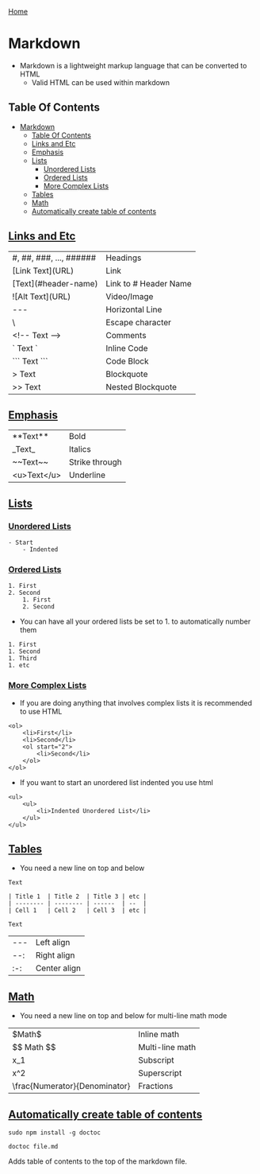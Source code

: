 <!--
 * This file is part of RS Cheat Sheets.
 *
 * RS Cheat Sheets is free software: you can redistribute it and/or modify
 * it under the terms of the GNU General Public License as published by
 * the Free Software Foundation, either version 3 of the License, or
 * (at your option) any later version.
 *
 * RS Cheat Sheets is distributed in the hope that it will be useful,
 * but WITHOUT ANY WARRANTY; without even the implied warranty of
 * MERCHANTABILITY or FITNESS FOR A PARTICULAR PURPOSE.  See the
 * GNU General Public License for more details.
 *
 * You should have received a copy of the GNU General Public License
 * along with RS Cheat Sheets. If not, see <https://www.gnu.org/licenses/>.
 */
-->

[Home](./README.md)

# Markdown
- Markdown is a lightweight markup language that can be converted to HTML
    - Valid HTML can be used within markdown

## Table Of Contents

<!-- TOC -->

- [Markdown](#markdown)
	- [Table Of Contents](#table-of-contents)
	- [Links and Etc](#links-and-etc)
	- [Emphasis](#emphasis)
	- [Lists](#lists)
		- [Unordered Lists](#unordered-lists)
		- [Ordered Lists](#ordered-lists)
		- [More Complex Lists](#more-complex-lists)
	- [Tables](#tables)
	- [Math](#math)
	- [Automatically create table of contents](#automatically-create-table-of-contents)

<!-- /TOC -->

## [Links and Etc](#table-of-contents)

|                          |                        |
|--------------------------|------------------------|
| \#, ##, ###, ..., ###### | Headings               |
| \[Link Text](URL)        | Link                   |
| \[Text](#header-name)    | Link to \# Header Name |
| \!\[Alt Text](URL)       | Video/Image            |
| ---                      | Horizontal Line        |
| \\                       | Escape character       |
| \<!-- Text -->           | Comments               |
| \` Text `                | Inline Code            |
| \``` Text ```            | Code Block             |
| > Text                   | Blockquote             |
| >> Text                  | Nested Blockquote      |

## [Emphasis](#table-of-contents)
|               |                |
|---------------|----------------|
| \*\*Text*\*   | Bold           |
| \_Text_       | Italics        |
| \~\~Text\~~    | Strike through |
| \<u>Text\</u> | Underline      |

## [Lists](#table-of-contents)
### [Unordered Lists](#table-of-contents)
```
- Start
    - Indented
```

### [Ordered Lists](#table-of-contents)
```
1. First
2. Second
    1. First
    2. Second
```

- You can have all your ordered lists be set to 1. to automatically number them
```
1. First
1. Second
1. Third
1. etc
```
### [More Complex Lists](#table-of-contents)
- If you are doing anything that involves complex lists it is recommended to use HTML

```
<ol>
    <li>First</li>
    <li>Second</li>
    <ol start="2">
        <li>Second</li>
    </ol>
</ol>
```

- If you want to start an unordered list indented you use html
```
<ul>
    <ul>
        <li>Indented Unordered List</li>
    </ul>
</ul>
```

## [Tables](#table-of-contents)
- You need a new line on top and below

```
Text

| Title 1  | Title 2  | Title 3 | etc |
| -------- | -------- | ------  | --  |
| Cell 1   | Cell 2   | Cell 3  | etc |

Text
```

|     |              |
|-----|--------------|
| --- | Left align   |
| --: | Right align  |
| :-: | Center align |

## [Math](#table-of-contents)
- You need a new line on top and below for multi-line math mode

|                               |                 |
|-------------------------------|-----------------|
| \$Math\$                      | Inline math     |
| \$$ Math \$$                  | Multi-line math |
| x_1                           | Subscript       |
| x^2                           | Superscript     |
| \frac{Numerator}{Denominator} | Fractions       |

## [Automatically create table of contents](#table-of-contents)

`sudo npm install -g doctoc`

`doctoc file.md`

Adds table of contents to the top of the markdown file.
